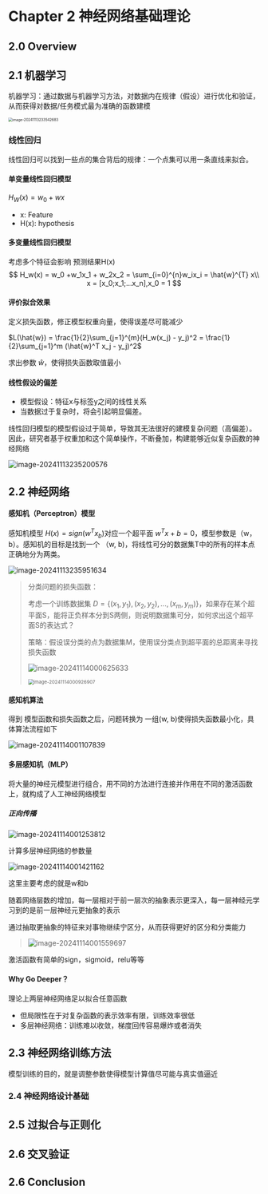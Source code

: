 # Chapter 2 神经网络基础理论

## 2.0 Overview

## 2.1 机器学习

机器学习：通过数据与机器学习方法，对数据内在规律（假设）进行优化和验证，从而获得对数据/任务模式最为准确的函数建模

<img src="./assets/image-20241113233542683.png" alt="image-20241113233542683" style="zoom:50%;" />

### 线性回归

线性回归可以找到一些点的集合背后的规律：一个点集可以用一条直线来拟合。

#### 单变量线性回归模型

$H_W(x) = w_0 + wx$

- x: Feature
- H(x): hypothesis

#### 多变量线性回归模型

考虑多个特征会影响 预测结果H(x)
$$
H_w(x) = w_0 +w_1x_1 + w_2x_2 = \sum_{i=0}^{n}w_ix_i = \hat{w}^{T} x\\
x = [x_0;x_1;...x_n],x_0 = 1
$$

#### 评价拟合效果

定义损失函数，修正模型权重向量，使得误差尽可能减少

$L(\hat{w}) = \frac{1}{2}\sum_{j=1}^{m}(H_w(x_j) - y_j)^2 = \frac{1}{2}\sum_{j=1}^m (\hat{w}^T x_j - y_j)^2$

求出参数 $\hat{w}$，使得损失函数取值最小

#### 线性假设的偏差

- 模型假设：特征x与标签y之间的线性关系
- 当数据过于复杂时，将会引起明显偏差。

线性回归模型的模型假设过于简单，导致其无法很好的建模复杂问题（高偏差）。因此，研究者基于权重加和这个简单操作，不断叠加，构建能够近似复杂函数的神经网络

![image-20241113235200576](./assets/image-20241113235200576.png)

## 2.2 神经网络

#### 感知机（Perceptron）模型

感知机模型 $H(x) = sign(w^Tx _ b)$对应一个超平面 $w^Tx + b = 0$，模型参数是（w，b）。感知机的目标是找到一个 （w, b)，将线性可分的数据集T中的所有的样本点正确地分为两类。

![image-20241113235951634](./assets/image-20241113235951634.png)

>分类问题的损失函数：
>
>考虑一个训练数据集 $D = \{(x_1,y_1),(x_2,y_2),...,(x_m,y_m)\}$，如果存在某个超平面S，能将正负样本分到S两侧，则说明数据集可分，如何求出这个超平面S的表达式？
>
>策略：假设误分类的点为数据集M，使用误分类点到超平面的总距离来寻找损失函数
>
>![image-20241114000625633](./assets/image-20241114000625633.png)
>
><img src="./assets/image-20241114000926907.png" alt="image-20241114000926907" style="zoom:67%;" />

#### 感知机算法

得到 模型函数和损失函数之后，问题转换为 一组(w, b)使得损失函数最小化，具体算法流程如下

![image-20241114001107839](./assets/image-20241114001107839.png)

#### 多层感知机（MLP）

将大量的神经元模型进行组合，用不同的方法进行连接并作用在不同的激活函数上，就构成了人工神经网络模型

##### 正向传播

![image-20241114001253812](./assets/image-20241114001253812.png)

计算多层神经网络的参数量

![image-20241114001421162](./assets/image-20241114001421162.png)

这里主要考虑的就是w和b

随着网络层数的增加，每一层相对于前一层次的抽象表示更深入，每一层神经元学习到的是前一层神经元更抽象的表示

通过抽取更抽象的特征来对事物继续宁区分，从而获得更好的区分和分类能力

>![image-20241114001559697](./assets/image-20241114001559697.png)

激活函数有简单的sign，sigmoid，relu等等

#### Why Go Deeper？

理论上两层神经网络足以拟合任意函数

- 但局限性在于对复杂函数的表示效率有限，训练效率很低
- 多层神经网络：训练难以收敛，梯度回传容易爆炸或者消失

## 2.3 神经网络训练方法

模型训练的目的，就是调整参数使得模型计算值尽可能与真实值逼近

### 2.4 神经网络设计基础

## 2.5 过拟合与正则化

## 2.6 交叉验证

## 2.6 Conclusion